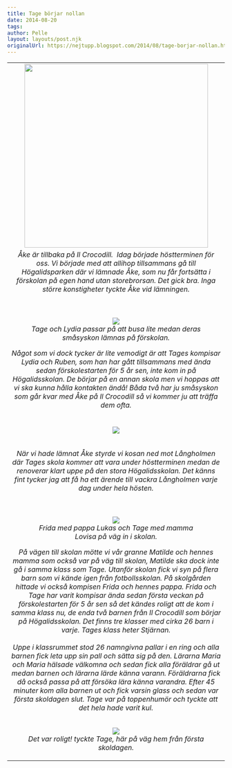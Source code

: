 ```yaml
---
title: Tage börjar nollan
date: 2014-08-20
tags: 	
author: Pelle
layout: layouts/post.njk
originalUrl: https://nejtupp.blogspot.com/2014/08/tage-borjar-nollan.html
---
```


<table align="center" cellpadding="0" cellspacing="0" class="tr-caption-container" style="margin-left: auto; margin-right: auto; text-align: center;"><tbody><tr><td><img src="../../../../img/Skolstart-PERK3914.jpg" height="425"></td></tr><tr><td class="tr-caption"><i>Åke är tillbaka på Il Crocodill. </figcaption>
</figure>Idag började höstterminen för oss. Vi började med att allihop tillsammans gå till Högalidsparken där vi lämnade Åke, som nu får fortsätta i förskolan på egen hand utan storebrorsan. Det gick bra. Inga större konstigheter tyckte Åke vid lämningen.<br><br><br>

<figure>
	<img src="../../../../img/Skolstart-PERK3915.jpg">
	<figcaption>Tage och Lydia passar på att busa lite medan deras småsyskon lämnas på förskolan.</figcaption>
</figure>Något som vi dock tycker är lite vemodigt är att Tages kompisar Lydia och Ruben, som han har gått tillsammans med ända sedan förskolestarten för 5 år sen, inte kom in på Högalidsskolan. De börjar på en annan skola men vi hoppas att vi ska kunna hålla kontakten ändå! Båda två har ju småsyskon som går kvar med Åke på Il Crocodill så vi kommer ju att träffa dem ofta.<br><br><br><div class="separator" style="clear: both; text-align: center;"><img src="../../../../img/Skolstart-PERK3924.jpg">
</figure>

<br>När vi hade lämnat Åke styrde vi kosan ned mot Långholmen där Tages skola kommer att vara under höstterminen medan de renoverar klart uppe på den stora Högalidsskolan. Det känns fint tycker jag att få ha ett ärende till vackra Långholmen varje dag under hela hösten.<br><br><br>

<figure>
	<img src="../../../../img/Skolstart-PERK3945.jpg">
	<figcaption>Frida med pappa Lukas och Tage med mamma Lovisa på väg in i skolan.</figcaption>
</figure>På vägen till skolan mötte vi vår granne Matilde och hennes mamma som också var på väg till skolan, Matilde ska dock inte gå i samma klass som Tage. Utanför skolan fick vi syn på flera barn som vi kände igen från fotbollsskolan. På skolgården hittade vi också kompisen Frida och hennes pappa. Frida och Tage har varit kompisar ända sedan första veckan på förskolestarten för 5 år sen så det kändes roligt att de kom i samma klass nu, de enda två barnen från Il Crocodill som börjar på Högalidsskolan. Det finns tre klasser med cirka 26 barn i varje. Tages klass heter Stjärnan.<br><br>Uppe i klassrummet stod 26 namngivna pallar i en ring och alla barnen fick leta upp sin pall och sätta sig på den. Lärarna Maria och Maria hälsade välkomna och sedan fick alla föräldrar gå ut medan barnen och lärarna lärde känna varann. Föräldrarna fick då också passa på att försöka lära känna varandra. Efter 45 minuter kom alla barnen ut och fick varsin glass och sedan var första skoldagen slut. Tage var på toppenhumör och tyckte att det hela hade varit kul.<br><br>

<figure>
	<img src="../../../../img/Skolstart-PERK3952.jpg">
	<figcaption>Det var roligt! tyckte Tage, här på väg hem från första skoldagen.</figcaption>
</figure>
